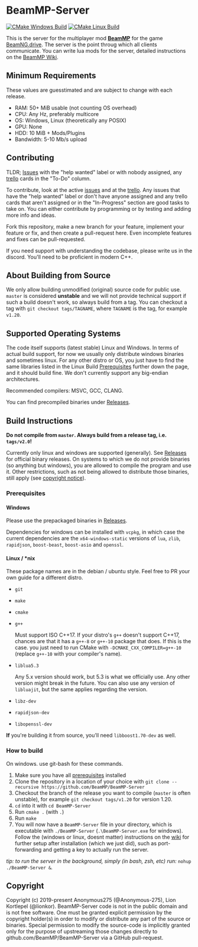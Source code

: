 # BeamMP-Server

[![CMake Windows Build](https://github.com/BeamMP/BeamMP-Server/workflows/CMake%20Windows%20Build/badge.svg?branch=master)](https://github.com/BeamMP/BeamMP-Server/actions?query=workflow%3A%22CMake+Windows+Build%22)
[![CMake Linux Build](https://github.com/BeamMP/BeamMP-Server/workflows/CMake%20Linux%20Build/badge.svg?branch=master)](https://github.com/BeamMP/BeamMP-Server/actions?query=workflow%3A%22CMake+Linux+Build%22)

This is the server for the multiplayer mod **[BeamMP](https://beammp.com/)** for the game [BeamNG.drive](https://www.beamng.com/).
The server is the point throug which all clients communicate. You can write lua mods for the server, detailed instructions on the [BeamMP Wiki](https://wiki.beammp.com).

## Minimum Requirements

These values are guesstimated and are subject to change with each release.

* RAM: 50+ MiB usable (not counting OS overhead)
* CPU: Any Hz, preferably multicore
* OS: Windows, Linux (theoretically any POSIX)
* GPU: None
* HDD: 10 MiB + Mods/Plugins
* Bandwidth: 5-10 Mb/s upload

## Contributing

TLDR; [Issues](https://github.com/BeamMP/BeamMP-Server/issues) with the "help wanted" label or with nobody assigned, any [trello](https://trello.com/b/Kw75j3zZ/beamngdrive-multiplayer) cards in the "To-Do" column.

To contribute, look at the active [issues](https://github.com/BeamMP/BeamMP-Server/issues) and at the [trello](https://trello.com/b/Kw75j3zZ/beamngdrive-multiplayer). Any issues that have the "help wanted" label or don't have anyone assigned and any trello cards that aren't assigned or in the "In-Progress" section are good tasks to take on. You can either contribute by programming or by testing and adding more info and ideas.

Fork this repository, make a new branch for your feature, implement your feature or fix, and then create a pull-request here. Even incomplete features and fixes can be pull-requested.

If you need support with understanding the codebase, please write us in the discord. You'll need to be proficient in modern C++.

## About Building from Source

We only allow building unmodified (original) source code for public use. `master` is considered **unstable** and we will not provide technical support if such a build doesn't work, so always build from a tag. You can checkout a tag with `git checkout tags/TAGNAME`, where `TAGNAME` is the tag, for example `v1.20`. 

## Supported Operating Systems

The code itself supports (latest stable) Linux and Windows. In terms of actual build support, for now we usually only distribute windows binaries and sometimes linux. For any other distro or OS, you just have to find the same libraries listed in the Linux Build [Prerequisites](#prerequisites) further down the page, and it should build fine. We don't currently support any big-endian architectures.

Recommended compilers: MSVC, GCC, CLANG. 

You can find precompiled binaries under [Releases](https://github.com/BeamMP/BeamMP-Server/releases/).

## Build Instructions

**__Do not compile from `master`. Always build from a release tag, i.e. `tags/v2.0`!__**

Currently only linux and windows are supported (generally). See [Releases](https://github.com/BeamMP/BeamMP-Server/releases/) for official binary releases. On systems to which we do not provide binaries (so anything but windows), you are allowed to compile the program and use it. Other restrictions, such as not being allowed to distribute those binaries, still apply (see [copyright notice](#copyright)).

### Prerequisites

#### Windows

Please use the prepackaged binaries in [Releases](https://github.com/BeamMP/BeamMP-Server/releases/).

Dependencies for windows can be installed with `vcpkg`, in which case the current dependencies are the `x64-windows-static` versions of `lua`, `zlib`, `rapidjson`, `boost-beast`, `boost-asio` and `openssl`.

#### Linux / \*nix

These package names are in the debian / ubuntu style. Feel free to PR your own guide for a different distro.

- `git`
- `make`
- `cmake`
- `g++`
  
  Must support ISO C++17. If your distro's `g++` doesn't support C++17, chances are that it has a `g++-8` or `g++-10` package that does. If this is the case. you just need to run CMake with `-DCMAKE_CXX_COMPILER=g++-10` (replace `g++-10` with your compiler's name).
- `liblua5.3` 
  
  Any 5.x version should work, but 5.3 is what we officially use. Any other version might break in the future.
  You can also use any version of `libluajit`, but the same applies regarding the version.
- `libz-dev`
- `rapidjson-dev`
- `libopenssl-dev`

**If** you're building it from source, you'll need `libboost1.70-dev` as well.

### How to build

On windows. use git-bash for these commands.

1. Make sure you have all [prerequisites](#prerequisites) installed
2. Clone the repository in a location of your choice with `git clone --recursive https://github.com/BeamMP/BeamMP-Server`
3. Checkout the branch of the release you want to compile (`master` is often unstable), for example `git checkout tags/v1.20` for version 1.20.
4. `cd` into it with `cd BeamMP-Server`
5. Run `cmake .` (with `.`)
6. Run `make`
7. You will now have a `BeamMP-Server` file in your directory, which is executable with `./BeamMP-Server` (`.\BeamMP-Server.exe` for windows). Follow the (windows or linux, doesnt matter) instructions on the [wiki](https://wiki.beammp.com/en/home/Server_Mod) for further setup after installation (which we just did), such as port-forwarding and getting a key to actually run the server.

*tip: to run the server in the background, simply (in bash, zsh, etc) run:* `nohup ./BeamMP-Server &`*.*

## Copyright

Copyright (c) 2019-present Anonymous275 (@Anonymous-275), Lion Kortlepel (@lionkor).
BeamMP-Server code is not in the public domain and is not free software. One must be granted explicit permission by the copyright holder(s) in order to modify or distribute any part of the source or binaries. Special permission to modify the source-code is implicitly granted only for the purpose of upstreaming those changes directly to github.com/BeamMP/BeamMP-Server via a GitHub pull-request.

